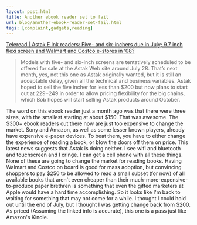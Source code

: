 ```yaml
---
layout: post.html
title: Another ebook reader set to fail
url: blog/another-ebook-reader-set-fail.html
tags: [complaint,gadgets,reading]
---
```

[Teleread | Astak E Ink readers: Five- and six-inchers due in July; 9.7 inch flexi screen and Walmart and Costco e-stores in ‘08?](http://www.teleread.org/blog/2008/06/17/astak-e-ink-machines-five-and-six-inchers-due-in-july-97-inch-flexi-screen-and-walmart-and-costco-e-stores-possible-in-08/)

> Models with five- and six-inch screens are tentatively scheduled to be offered for sale at the Astak Web site around July 28. That’s next month, yes, not this one as Astak originally wanted, but it is still an acceptable delay, given all the technical and business variables. Astak hoped to sell the five incher for less than $200 but now plans to start out at $229-$249 in order to allow pricing flexibility for the big chains, which Bob hopes will start selling Astak products around October.

The word on this ebook reader just a month ago was that there were three sizes, with the smallest starting at about $150. That was awesome. The $300+ ebook readers out there now are just too expensive to change the market. Sony and Amazon, as well as some lesser known players, already have expensive e-paper devices. To beat them, you have to either change the experience of reading a book, or blow the doors off them on price. This latest news suggests that Astak is doing neither. I see wifi and bluetooth and touchscreen and I cringe. I can get a cell phone with all these things. None of these are going to change the market for reading books. Having Walmart and Costco on board is good for mass adoption, but convincing shoppers to pay $250 to be allowed to read a small subset (for now) of all available books that aren't even cheaper than their much-more-expensive-to-produce paper brethren is something that even the gifted marketers at Apple would have a hard time accomplishing. So it looks like I'm back to waiting for something that may not come for a while. I thought I could hold out until the end of July, but I thought I was getting change back from $200. As priced (Assuming the linked info is accurate), this one is a pass just like Amazon's Kindle.

